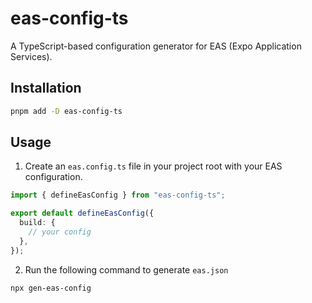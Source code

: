 # eas-config-ts

A TypeScript-based configuration generator for EAS (Expo Application Services).

## Installation

```bash
pnpm add -D eas-config-ts
```

## Usage

1. Create an `eas.config.ts` file in your project root with your EAS configuration.

```typescript
import { defineEasConfig } from "eas-config-ts";

export default defineEasConfig({
  build: {
    // your config
  },
});
```

2. Run the following command to generate `eas.json`

```bash
npx gen-eas-config
```
